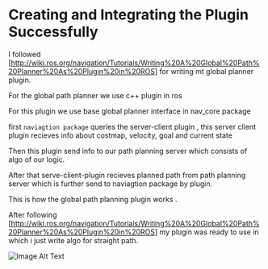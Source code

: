 # Creating and Integrating the Plugin Successfully
I followed [http://wiki.ros.org/navigation/Tutorials/Writing%20A%20Global%20Path%20Planner%20As%20Plugin%20in%20ROS] for writing mt global planner plugin.

 For the global path planner we use c++ plugin in ros 
 
 For this plugin we use base global planner interface in nav_core package
 
 first `naviagtion package` queries the server-client plugin , this server client plugin  recieves info about costmap, velocity, goal and current state 
 
 Then this plugin send info to our path planning server which consists of algo of our logic.
 
 After that serve-client-plugin recieves planned path from path planning server which is further send to naviagtion package by plugin.
 
 This is how the global path planning plugin works .

 After following [http://wiki.ros.org/navigation/Tutorials/Writing%20A%20Global%20Path%20Planner%20As%20Plugin%20in%20ROS] my plugin was ready to use in which i just write algo for straight path.

 ![Image Alt Text](images/plugin.png)

 
 
